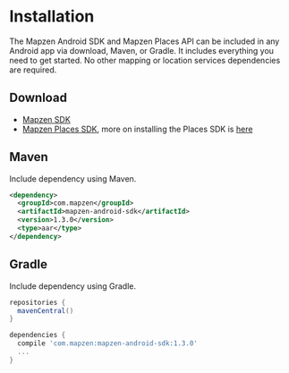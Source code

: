 # Installation

The Mapzen Android SDK and Mapzen Places API can be included in any Android app via download, Maven, or Gradle. It includes everything you need to get started. No other mapping or location services dependencies are required.

## Download

- [Mapzen SDK](http://search.maven.org/remotecontent?filepath=com/mapzen/mapzen-android-sdk/1.3.0/mapzen-android-sdk-1.3.0.aar)
- [Mapzen Places SDK](http://search.maven.org/remotecontent?filepath=com/mapzen/mapzen-places-api/1.3.0/mapzen-places-api-1.3.0.aar), more on installing the Places SDK is [here](places.md)

## Maven

Include dependency using Maven.

```xml
<dependency>
  <groupId>com.mapzen</groupId>
  <artifactId>mapzen-android-sdk</artifactId>
  <version>1.3.0</version>
  <type>aar</type>
</dependency>
```

## Gradle

Include dependency using Gradle.

```groovy
repositories {
  mavenCentral()
}

dependencies {
  compile 'com.mapzen:mapzen-android-sdk:1.3.0'
  ...
}
```
